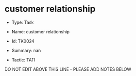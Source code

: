# customer relationship

* Type: Task

* Name: customer relationship

* Id: TK0024

* Summary: nan

* Tactic: TA11

DO NOT EDIT ABOVE THIS LINE - PLEASE ADD NOTES BELOW